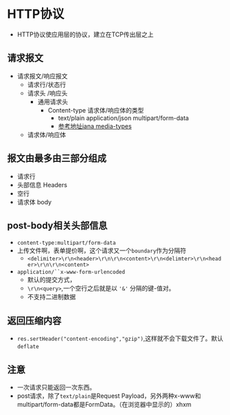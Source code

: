 # HTTP协议

- HTTP协议使应用层的协议，建立在TCP传出层之上

## 请求报文

- 请求报文/响应报文
  - 请求行/状态行
  - 请求头 /响应头
    - 通用请求头
      - Content-type    请求体/响应体的类型
        - text/plain  application/json  multipart/form-data
        - [参考地址iana media-types](https://www.iana.org/assignments/media-types/media-types.xhtml)
  - 请求体/响应体

##  报文由最多由三部分组成

- 请求行 
- 头部信息 Headers
- 空行 
- 请求体 body

## post-body相关头部信息

- `content-type:multipart/form-data`
- 上传文件啊，表单提价啊，这个请求又一个`boundary`作为分隔符
  - `<delimiter>\r\n<header>\r\n\r\n<content>\r\n<delimter>\r\n<header>\r\n\r\n<content>`
- `application/``x-www-form-urlencoded`
  - 默认的提交方式，
  - `\r\n<query>`,一个空行之后就是以 `'&'` 分隔的键-值对。
  - 不支持二进制数据

## 返回压缩内容

- `res.sertHeader("content-encoding","gzip")`,这样就不会下载文件了。默认`deflate`



## 注意

- 一次请求只能返回一次东西。
- post请求，除了`text/plain`是Request Payload，另外两种x-www和multipart/form-data都是FormData。（在浏览器中显示的）xhxm